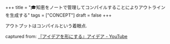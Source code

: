 +++
title = "🎓知恵をノートで管理してコンパイルすることによりアウトラインを生成する"
tags = ["CONCEPT"]
draft = false
+++

アウトプットはコンパイルという着眼点.

captured from: [『アイデアを形にする』アイデア - YouTube](https://youtu.be/rOeBssgE8Ak?t=663)
